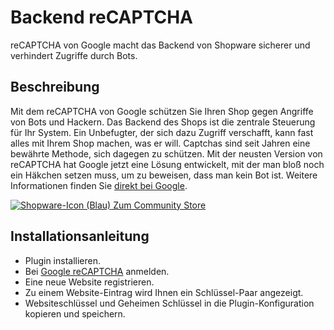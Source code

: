 # Backend reCAPTCHA
reCAPTCHA von Google macht das Backend von Shopware sicherer und verhindert Zugriffe durch  Bots.

## Beschreibung
Mit dem reCAPTCHA von Google schützen Sie Ihren Shop gegen Angriffe von Bots und Hackern. Das Backend des Shops ist die zentrale Steuerung für Ihr System. Ein Unbefugter, der sich dazu Zugriff verschafft, kann fast alles mit Ihrem Shop machen, was er will.
Captchas sind seit Jahren eine bewährte Methode, sich dagegen zu schützen. Mit der neusten Version von reCAPTCHA hat Google jetzt eine Lösung entwickelt, mit der man bloß noch ein Häkchen setzen muss, um zu beweisen, dass man kein Bot ist.
Weitere Informationen finden Sie [direkt bei Google](https://www.google.com/recaptcha).

[![Shopware-Icon (Blau)](https://de.shopware.com/media/image/sw-icon_blue16.png) Zum Community Store](https://store.shopware.com/hepta17566641621/backend-recaptcha.html)



## Installationsanleitung
* Plugin installieren.
* Bei [Google reCAPTCHA](https://www.google.com/recaptcha/admin) anmelden.
* Eine neue Website registrieren.
* Zu einem Website-Eintrag wird Ihnen ein Schlüssel-Paar angezeigt.
* Websiteschlüssel und Geheimen Schlüssel in die Plugin-Konfiguration kopieren und speichern.
